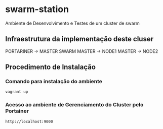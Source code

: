 # swarm-station
Ambiente de Desenvolvimento e Testes de um cluster de swarm

## Infraestrutura da implementação deste cluser
PORTARINER -> MASTER SWARM
MASTER -> NODE1
MASTER -> NODE2

## Procedimento de Instalação
### Comando para instalação do ambiente
```sh
vagrant up
```
### Acesso ao ambiente de Gerenciamento do Cluster pelo Portainer
```sh
http://localhost:9000
```

